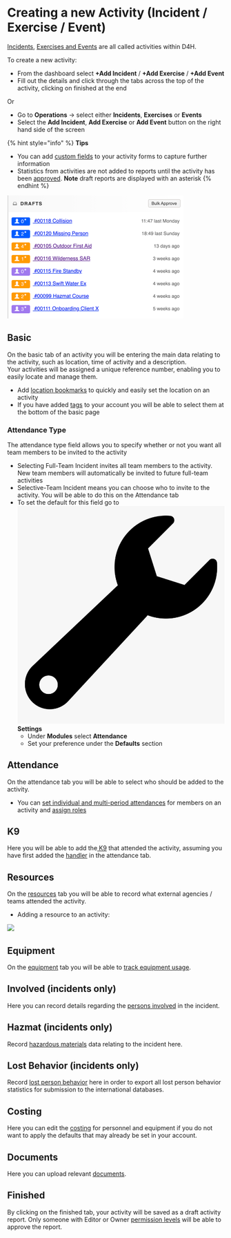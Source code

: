 # Creating a new Activity \(Incident / Exercise / Event\)

[Incidents](../../incident-reporting/incident-reports.md), [Exercises and Events](../../personnel-and-training/exercises-and-events/) are all called activities within D4H.   
  
To create a new activity:

* From the dashboard select **+Add Incident** / **+Add Exercise** / **+Add Event**
* Fill out the details and click through the tabs across the top of the activity, clicking on finished at the end

Or

* Go to **Operations** -&gt; select either **Incidents**, **Exercises** or **Events**
* Select the **Add Incident**, **Add Exercise** or **Add Event** button on the right hand side of the screen

{% hint style="info" %}
**Tips** 

* You can add [custom fields](../custom-fields/) to your activity forms to capture further information
* Statistics from activities are not added to reports until the activity has been [approved](approving-an-activity.md). **Note** draft reports are displayed with an asterisk
{% endhint %}

![](../../.gitbook/assets/drafts.png)

## Basic

On the basic tab of an activity you will be entering the main data relating to the activity, such as location, time of activity and a description.   
Your activities will be assigned a unique reference number, enabling you to easily locate and manage them.

* Add [location bookmarks](../../incident-reporting/location-bookmarks.md) to quickly and easily set the location on an activity
* If you have added [tags](../tags/) to your account you will be able to select them at the bottom of the basic page

### Attendance Type

The attendance type field allows you to specify whether or not you want all team members to be invited to the activity

* Selecting Full-Team Incident invites all team members to the activity. New team members will automatically be invited to future full-team activities
* Selective-Team Incident means you can choose who to invite to the activity. You will be able to do this on the Attendance tab
* To set the default for this field go to ![](../../.gitbook/assets/wrench.png) **Settings**
  * Under **Modules** select **Attendance**
  * Set your preference under the **Defaults** section

## Attendance

On the attendance tab you will be able to select who should be added to the activity.

* You can [set individual and multi-period attendances](setting-attendance-periods-on-an-activity.md) for members on an activity and [assign roles](../../personnel-and-training/roles/)

## K9

Here you will be able to add the[ K9](../../personnel-and-training/k9-and-handlers/) that attended the activity, assuming you have first added the [handler](../../personnel-and-training/k9-and-handlers/adding-k9-and-handlers-to-an-activity.md) in the attendance tab.

## Resources

On the [resources](../resources/) tab you will be able to record what external agencies / teams attended the activity. 

* Adding a resource to an activity:  

![](../../.gitbook/assets/resources.gif)

## Equipment

On the [equipment](../../equipment-management/getting-started.md) tab you will be able to [track equipment usage](track-equipment-usage.md).

## Involved \(incidents only\)

Here you can record details regarding the [persons involved](../../incident-reporting/persons-involved/) in the incident. 

## Hazmat \(incidents only\)

Record [hazardous materials](../../incident-reporting/hazardous-materials.md) data relating to the incident here.

## Lost Behavior \(incidents only\)

Record [lost person behavior](../../incident-reporting/lost-person-behavior/) here in order to export all lost person behavior statistics for submission to the international databases.

## Costing

Here you can edit the [costing](../cost-recovery/) for personnel and equipment if you do not want to apply the defaults that may already be set in your account. 

## Documents

Here you can upload relevant [documents](../documents/). 

## Finished

By clicking on the finished tab, your activity will be saved as a draft activity report. Only someone with Editor or Owner [permission levels](../../user-access/permissions.md) will be able to approve the report.   


